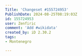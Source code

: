 ```yaml
---
Title: 'Changeset #155724953'
PublishDate: 2024-08-25T08:19:03Z
id: 155724953
user: Zenfiric
comment: 'Add #wikidata'
created_by: iD 2.30.2
tags:
- Montenegro

---
```

